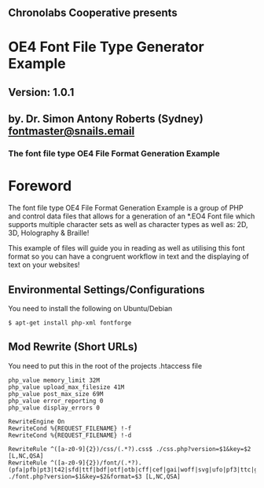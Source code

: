 ## Chronolabs Cooperative presents
# OE4 Font File Type Generator Example  
## Version: 1.0.1
## by. Dr. Simon Antony Roberts (Sydney) <fontmaster@snails.email>
### The font file type OE4 File Format Generation Example

# Foreword

The font file type OE4 File Format Generation Example is a group of PHP and control data files that allows for a generation of an *.EO4 Font file which supports multiple character sets as well as character types as well as: 2D, 3D, Holography & Braille!

This example of files will guide you in reading as well as utilising this font format so you can have a congruent workflow in text and the displaying of text on your websites!

## Environmental Settings/Configurations

You need to install the following on Ubuntu/Debian

    $ apt-get install php-xml fontforge

## Mod Rewrite (Short URLs)

You need to put this in the root of the projects .htaccess file

    php_value memory_limit 32M
    php_value upload_max_filesize 41M
    php_value post_max_size 69M
    php_value error_reporting 0
    php_value display_errors 0
    
    RewriteEngine On
    RewriteCond %{REQUEST_FILENAME} !-f
    RewriteCond %{REQUEST_FILENAME} !-d
    
    RewriteRule ^([a-z0-9]{2})/css/(.*?).css$ ./css.php?version=$1&key=$2 [L,NC,QSA]
    RewriteRule ^([a-z0-9]{2})/font/(.*?).(pfa|pfb|pt3|t42|sfd|ttf|bdf|otf|otb|cff|cef|gai|woff|svg|ufo|pf3|ttc|gsf|cid|bin|hqx|dfont|mf|ik|fon|fnt|pcf|pmf|pdb|eot|afm)$ ./font.php?version=$1&key=$2&format=$3 [L,NC,QSA]